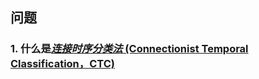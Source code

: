 



## 问题

### 1. 什么是[*连接时序分类法* (Connectionist Temporal Classification，CTC)](https://distill.pub/2017/ctc/)